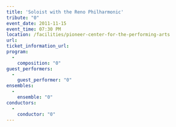 ```yaml
---
title: 'Soloist with the Reno Philharmonic'
tribute: "0"
event_date: 2011-11-15
event_time: 07:30 PM
location: /facilities/pioneer-center-for-the-performing-arts
url: 
ticket_information_url: 
program: 
  -
    composition: "0"
guest_performers: 
  -
    guest_performer: "0"
ensembles: 
  -
    ensemble: "0"
conductors: 
  -
    conductor: "0"
---
```

